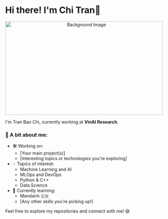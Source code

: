 # Hi there! I'm Chi Tran👋

<!-- Background Image -->
<p align="center">
  <img src="https://w0.peakpx.com/wallpaper/446/387/HD-wallpaper-mountains-retreat-minimal-beautiful-minimalism-minimalist-nature-artist-artwork-digital-art-deviantart.jpg" alt="Background Image" style="width:100%; height:300px; object-fit:cover;">
</p>

I'm Tran Bao Chi, currently working at **VinAI Research**.

### 🌟 A bit about me:
- 🛠 Working on:
  - [Your main project(s)]
  - [Interesting topics or technologies you're exploring]
- 💡 Topics of interest:
  - Machine Learning and AI
  - MLOps and DevOps
  - Python & C++
  - Data Science
- 🌱 Currently learning:
  - Mandarin 🇨🇳
  - [Any other skills you're picking up!]

Feel free to explore my repositories and connect with me! 😄

